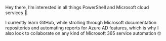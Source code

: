 Hey there, I’m interested in all things PowerShell and Microsoft cloud services 👋

I currently learn GitHub, while strolling through Microsoft documentation repositories and automating reports for Azure AD features, which is why I also look to collaborate on any kind of Microsoft 365 service automation 🤓

<!---
DMoenks/DMoenks is a ✨ special ✨ repository because its `README.md` (this file) appears on your GitHub profile.
You can click the Preview link to take a look at your changes.
--->
